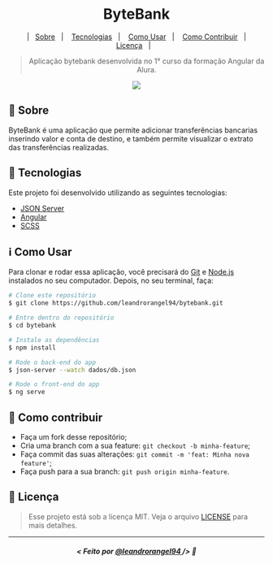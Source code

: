 <h1 align="center">ByteBank</h1>

<p align="center">
&nbsp;&nbsp;&nbsp;|&nbsp;&nbsp;&nbsp;<a href="#memo-sobre">Sobre</a>&nbsp;&nbsp;&nbsp;|&nbsp;&nbsp;&nbsp;
<a href="#rocket-tecnologias">Tecnologias</a>&nbsp;&nbsp;&nbsp;|&nbsp;&nbsp;&nbsp;
<a href="#information_source-como-usar">Como Usar</a>&nbsp;&nbsp;&nbsp;|&nbsp;&nbsp;&nbsp;
<a href="#thinking-como-contribuir">Como Contribuir</a>&nbsp;&nbsp;&nbsp;|&nbsp;&nbsp;&nbsp;
<a href="#scroll-licença">Licença</a>&nbsp;&nbsp;&nbsp;|&nbsp;&nbsp;&nbsp;
</p>

<blockquote align="center">
Aplicação bytebank desenvolvida no 1° curso da formação Angular da Alura.
</blockquote>

<p align="center">
<img src="https://user-images.githubusercontent.com/39461509/122656537-e0cbfe00-d131-11eb-9866-39e6176e961f.png">
</p>

## :memo: Sobre

ByteBank é uma aplicação que permite adicionar transferências bancarias inserindo valor e conta de destino, e também permite  visualizar o extrato das transferências realizadas.
## :rocket: Tecnologias

Este projeto foi desenvolvido utilizando as seguintes tecnologias:

- [JSON Server](https://www.npmjs.com/package/json-server)
- [Angular](https://angular.io/)
- [SCSS](https://sass-lang.com/documentation)

## :information_source: Como Usar

Para clonar e rodar essa aplicação, você precisará do [Git](https://git-scm.com) e [Node.js](https://nodejs.org/pt-br/) instalados no seu computador. Depois, no seu terminal, faça:

```bash
# Clone este repositório
$ git clone https://github.com/leandrorangel94/bytebank.git

# Entre dentro do repositório
$ cd bytebank

# Instale as dependências
$ npm install

# Rode o back-end do app
$ json-server --watch dados/db.json

# Rode o front-end do app
$ ng serve
```

## :thinking: Como contribuir

- Faça um fork desse repositório;
- Cria uma branch com a sua feature: `git checkout -b minha-feature`;
- Faça commit das suas alterações: `git commit -m 'feat: Minha nova feature'`;
- Faça push para a sua branch: `git push origin minha-feature`.

## :scroll: Licença 

> Esse projeto está sob a licença MIT. Veja o arquivo [LICENSE](LICENSE) para mais detalhes.

---

##### <p align="center"> <strong> < Feito por <a href="http://github.com/leandrorangel94"> @leandrorangel94  </a> /> </strong>  :wave: